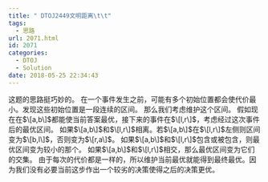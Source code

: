 ```yaml
---
title: " DTOJ2449文明距离\t\t"
tags:
  - 思路
url: 2071.html
id: 2071
categories:
  - DTOJ
  - Solution
date: 2018-05-25 22:34:43
---
```


这题的思路挺巧妙的。 在一个事件发生之前，可能有多个初始位置都会使代价最小。发现这些初始位置是一段连续的区间。 那么我们考虑维护这个区间。 假如现在在$\[a,b\]$都能使当前答案最优，接下来的事件在$\[l,r\]$，考虑经过这次事件后的最优区间。 如果$\[a,b\]$和$\[l,r\]$相离。若$\[a,b\]$在$\[l,r\]$左侧则区间变为$\[b,l\]$，否则变为$\[r,a\]$。 如果$\[a,b\]$和$\[l,r\]$包含或被包含，则最优区间变为较小的那个。 如果$\[a,b\]$和$\[l,r\]$相交，那么最优区间变为它们的交集。 由于每次的代价都是一样的，所以维护当前最优就能得到最终最优。因为我们没有必要当前这步作出一个较劣的决策使得之后的决策更优。
